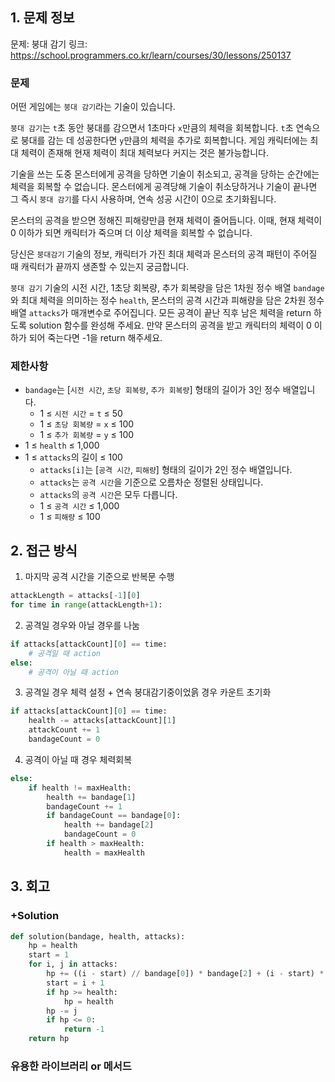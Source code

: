 ## 1. 문제 정보
문제: 붕대 감기
링크: https://school.programmers.co.kr/learn/courses/30/lessons/250137

### 문제
어떤 게임에는 `붕대 감기`라는 기술이 있습니다.

`붕대 감기`는 `t`초 동안 붕대를 감으면서 1초마다 `x`만큼의 체력을 회복합니다. `t`초 연속으로 붕대를 감는 데 성공한다면 `y`만큼의 체력을 추가로 회복합니다. 게임 캐릭터에는 최대 체력이 존재해 현재 체력이 최대 체력보다 커지는 것은 불가능합니다.

기술을 쓰는 도중 몬스터에게 공격을 당하면 기술이 취소되고, 공격을 당하는 순간에는 체력을 회복할 수 없습니다. 몬스터에게 공격당해 기술이 취소당하거나 기술이 끝나면 그 즉시 `붕대 감기`를 다시 사용하며, 연속 성공 시간이 0으로 초기화됩니다.

몬스터의 공격을 받으면 정해진 피해량만큼 현재 체력이 줄어듭니다. 이때, 현재 체력이 0 이하가 되면 캐릭터가 죽으며 더 이상 체력을 회복할 수 없습니다.

당신은 `붕대감기` 기술의 정보, 캐릭터가 가진 최대 체력과 몬스터의 공격 패턴이 주어질 때 캐릭터가 끝까지 생존할 수 있는지 궁금합니다.

`붕대 감기` 기술의 시전 시간, 1초당 회복량, 추가 회복량을 담은 1차원 정수 배열 `bandage`와 최대 체력을 의미하는 정수 `health`, 몬스터의 공격 시간과 피해량을 담은 2차원 정수 배열 `attacks`가 매개변수로 주어집니다. 모든 공격이 끝난 직후 남은 체력을 return 하도록 solution 함수를 완성해 주세요. 만약 몬스터의 공격을 받고 캐릭터의 체력이 0 이하가 되어 죽는다면 -1을 return 해주세요.

### 제한사항
- `bandage`는 [`시전 시간`, `초당 회복량`, `추가 회복량`] 형태의 길이가 3인 정수 배열입니다.
  - 1 ≤ `시전 시간` = `t` ≤ 50
  - 1 ≤ `초당 회복량` = `x` ≤ 100
  - 1 ≤ `추가 회복량` = `y` ≤ 100
- 1 ≤ `health` ≤ 1,000
- 1 ≤ `attacks`의 길이 ≤ 100
  - `attacks[i]`는 [`공격 시간`, `피해량`] 형태의 길이가 2인 정수 배열입니다.
  - `attacks`는 `공격 시간`을 기준으로 오름차순 정렬된 상태입니다.
  - `attacks`의 `공격 시간`은 모두 다릅니다.
  - 1 ≤ `공격 시간` ≤ 1,000
  - 1 ≤ `피해량` ≤ 100

## 2. 접근 방식

1. 마지막 공격 시간을 기준으로 반복문 수행
```python
attackLength = attacks[-1][0]
for time in range(attackLength+1):
```

2. 공격일 경우와 아닐 경우를 나눔
```python
if attacks[attackCount][0] == time:
    # 공격일 때 action
else:
    # 공격이 아닐 때 action
```

3. 공격일 경우 체력 설정 + 연속 붕대감기중이었읅 경우 카운트 초기화
```python
if attacks[attackCount][0] == time:
    health -= attacks[attackCount][1]
    attackCount += 1
    bandageCount = 0
```

4. 공격이 아닐 때 경우 체력회복
```python
else:
    if health != maxHealth:
        health += bandage[1]
        bandageCount += 1
        if bandageCount == bandage[0]:
            health += bandage[2]
            bandageCount = 0
        if health > maxHealth:
            health = maxHealth
```

## 3. 회고

### +Solution
```python
def solution(bandage, health, attacks):
    hp = health
    start = 1
    for i, j in attacks:
        hp += ((i - start) // bandage[0]) * bandage[2] + (i - start) * bandage[1]
        start = i + 1
        if hp >= health:
            hp = health
        hp -= j
        if hp <= 0:
            return -1
    return hp
```

### 유용한 라이브러리 or 메서드

